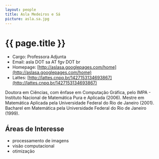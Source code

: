 ```yaml
---
layout: people
title: Asla Medeiros e Sá
picture: asla.sa.jpg
---
```


# {{ page.title }}

- Cargo: Professora Adjunta
- Email: asla DOT sa AT fgv DOT br
- Homepage: [http://aslasa.googlepages.com/home](http://aslasa.googlepages.com/home)
- Lattes: [http://lattes.cnpq.br/1427153134693867](http://lattes.cnpq.br/1427153134693867)

Doutora em Ciências, com ênfase em Computação Gráfica, pelo IMPA -
Instituto Nacional de Matemática Pura e Aplicada (2006). Mestre em
Matemática Aplicada pela Universidade Federal do Rio de Janeiro
(2001). Bacharel em Matemática pela Universidade Federal do Rio de
Janeiro (1999). 

## Áreas de Interesse

- processamento de imagens
- visão computacional 
- otimização
 

